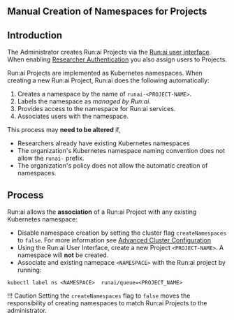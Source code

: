 
## Manual Creation of Namespaces for Projects


## Introduction

The Administrator creates Run:ai Projects via the [Run:ai user interface](../../../platform-admin/aiinitiatives/org/projects.md#adding-a-new-project). When enabling [Researcher Authentication](../../authentication/researcher-authentication.md) you also assign users to Projects.

Run:ai Projects are implemented as Kubernetes namespaces. When creating a new Run:ai Project, Run:ai does the following automatically:

1. Creates a namespace by the name of `runai-<PROJECT-NAME>`.
2. Labels the namespace as *managed by Run:ai*.
3. Provides access to the namespace for Run:ai services.
4. Associates users with the namespace.

This process may **need to be altered** if,

* Researchers already have existing Kubernetes namespaces
* The organization's Kubernetes namespace naming convention does not allow the `runai-` prefix.
* The organization's policy does not allow the automatic creation of namespaces.

## Process

Run:ai allows the **association** of a Run:ai Project with any existing Kubernetes namespace:

* Disable namespace creation by setting the cluster flag `createNamespaces` to `false`. For more information see [Advanced Cluster Configuration](../../config/advanced-cluster-config.md) 
* Using the Run:ai User Interface, create a new Project `<PROJECT-NAME>`. A namespace will **not** be created.
* Associate and existing namepace `<NAMESPACE>` with the Run:ai project by running:

```
kubectl label ns <NAMESPACE>  runai/queue=<PROJECT_NAME>
```

!!! Caution
    Setting the `createNamespaces` flag to `false` moves the responsibility of creating namespaces to match Run:ai Projects to the administrator.
